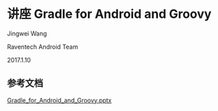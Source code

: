 # 讲座 Gradle for Android and Groovy

Jingwei Wang

Raventech Android Team

2017.1.10

## 参考文档

[Gradle_for_Android_and_Groovy.pptx](./ppt/Gradle_for_Android_and_Groovy.pptx)